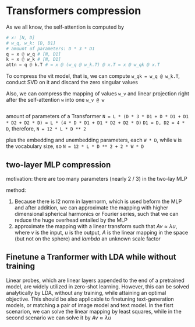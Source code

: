 # Transformers compression

As we all know, the self-attention is computed by 
```python
# x: [N, D]
# w_q, w_k: [D, D1]
# amount of parameters: D * 3 * D1
q = x @ w_q # [N, D1]
k = x @ w_k # [N, D1]
attn = q @ k.T # = x @ (w_q @ w_k.T) @ x.T = x @ w_qk @ x.T
```

To compress the vit model, that is, we can compute `w_qk = w_q @ w_k.T`, conduct SVD on it and discard the zero singular values

Also, we can compress the mapping of values `w_v` and linear projection right after the self-attention `w` into one `w_v @ w`


```python
```

amount of parameters of a Transformer `N = L * (D * 3 * D1 + D * D1 + D1 * D2 + D2 * D) = L * (4 * D * D1 + D1 * D2 + D2 * D)`
`D1 = D, D2 = 4 * D`, therefore, `N = 12 * L * D ** 2`

plus the embedding and unembedding parameters, each `W * D`, while `W` is the vocabulary size, so `N = 12 * L * D ** 2 + 2 * W * D`


## two-layer MLP compression

motivation: there are too many parameters (nearly 2 / 3) in the two-lay MLP

method:
1. Because there is l2 norm in layernorm, which is used beform the MLP and after addition, we can approximate the mapping with higher dimensional spherical harmonics or Fourier series, such that we can reduce the huge overhead entailed by the MLP
2. approximate the mapping with a linear transform such that $Av \approx \lambda u$, where $v$ is the input, $u$ is the output, $A$ is the linear mapping in the space (but not on the sphere) and $lambda$ an unknown scale factor




## Finetune a Tranformer with LDA while without training

Linear probes, which are linear layers appended to the end of a pretrained model, are widely utilized in zero-shot learning. However, this can be solved analytically by LDA, without any training, while attaining an optimal objective. This should be also applicable to finetuning text-generation models, or matching a pair of image model and text model. In the fisrt scenarion, we can solve the linear mapping by least squares, while in the second scenario we can solve it by $Av \approx \lambda u$

